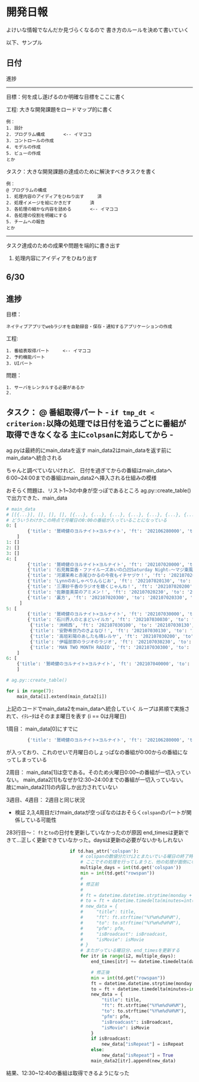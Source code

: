 # 開発日報

よけいな情報でなんだか見づらくなるので
書き方のルールを決めて書いていく

以下、サンプル

## 日付

進捗

------------
目標：何を成し遂げるのか明確な目標をここに書く  


工程: 大きな開発課題をロードマップ的に書く  


    例：
    1. 設計
    2. プログラム構成       <-- イマココ
    3. コントロールの作成
    4. モデルの作成
    5. ビューの作成
    とか
タスク：大きな開発課題の達成のために解決すべきタスクを書く

    例：
    @ プログラムの構成
    1. 処理内容のアイディアをひねり出す     済
    2. 処理イメージを絵にかきだす       済
    3. 各処理の細かな内容を詰める       <-- イマココ
    4. 各処理の役割を明確にする
    5. チームへの報告
    とか

------------

タスク達成のための成果や問題を端的に書き出す

1. 処理内容にアイディアをひねり出す


## 6/30

進捗  
-----------------------------------------------------  
目標：

    ネイティブアプリでwebラジオを自動録音・保存・通知するアプリケーションの作成

工程:

    1. 番組表取得パート     <-- イマココ
    2. 予約機能パート
    3. UIパート


問題：

    1. サーバをレンタルする必要があるか
    2. 

タスク：
    @ 番組取得パート
    - `if tmp_dt < criterion:`以降の処理では日付を追うごとに番組が取得できなくなる 主に`colpsan`に対応してから
    - 
---------------------------------------------------



ag.pyは最終的にmain_dataを返す
main_data2はmain_dataを返す前にmain_dataへ統合される

ちゃんと調べていないけれど、
日付を過ぎてからの番組はmain_dataへ
6:00~24:00までの番組はmain_data2へ挿入される仕組みの模様

おそらく問題は、リスト1~3の中身が空っぽであるところ
ag.py::create_table()で出力できた、main_data
```Python
# main_data
# [[{...}], [], [], [], [{...}, {...}, {...}, {...}, {...}, {...}, {...}], [{...}, {...}, {...}, {...}, {...}, {...}, {...}], [{...}]]
# どういうわけかこの時点で月曜日の0:00の番組が入っていることになっている
0: [
        {'title': '鷲崎健のヨルナイト×ヨルナイト', 'ft': '202106280000', 'to': '202106280030', 'pfm': '鷲崎健', 'isBroadcast': True, 'isMovie': True, 'isRepeat': False}
    ]
1: []
2: []
3: []
4: [
        {'title': '鷲崎健のヨルナイト×ヨルナイト', 'ft': '202107020000', 'to': '202107020030', 'pfm': '鷲崎健', 'isBroadcast': True, 'isMovie': True, 'isRepeat': False},
        {'title': '石見舞菜香・ファイルーズあいの凸凹Saturday Night☆～マジ東風イェア～', 'ft': '202107020030', 'to': '202107020100', 'pfm': '石見舞菜香', 'isBroadcast': False, 'isMovie': True, 'isRepeat': True},
        {'title': '河瀬茉希と赤尾ひかるの今夜もイチヤヅケ！', 'ft': '202107020100', 'to': '202107020130', 'pfm': '河瀬茉希', 'isBroadcast': False, 'isMovie': False, 'isRepeat': True}, 
        {'title': 'Lynnのおしゃべりんらじお', 'ft': '202107020130', 'to': '202107020200', 'pfm': 'Lynn', 'isBroadcast': False, 'isMovie': True, 'isRepeat': True},
        {'title': '三澤紗千香のラジオを聴くじゃんね！', 'ft': '202107020200', 'to': '202107020230', 'pfm': '三澤紗千香', 'isBroadcast': False, 'isMovie': False, 'isRepeat': True}, 
        {'title': '佐藤亜美菜のアミメン！', 'ft': '202107020230', 'to': '202107020300', 'pfm': '佐藤亜美菜', 'isBroadcast': False, 'isMovie': True, 'isRepeat': True},
        {'title': '裏方', 'ft': '202107020300', 'to': '202107020330', 'pfm': '松原秀', 'isBroadcast': False, 'isMovie': False, 'isRepeat': True}
     ]
5: [
        {'title': '鷲崎健のヨルナイト×ヨルナイト', 'ft': '202107030000', 'to': '202107030030', 'pfm': '鷲崎健', 'isBroadcast': True, 'isMovie': True, 'isRepeat': False}, 
        {'title': '石川界人のとまどいイルカ', 'ft': '202107030030', 'to': '202107030100', 'pfm': '石川界人', 'isBroadcast': False, 'isMovie': False, 'isRepeat': True},
         {'title': '洲崎西', 'ft': '202107030100', 'to': '202107030130', 'pfm': '洲崎綾', 'isBroadcast': False, 'isMovie': False, 'isRepeat': True}, 
         {'title': '安野希世乃のきよなび！', 'ft': '202107030130', 'to': '202107030200', 'pfm': '安野希世乃', 'isBroadcast': False, 'isMovie': False, 'isRepeat': True}, 
         {'title': '高垣彩陽のあしたも晴レルヤ', 'ft': '202107030200', 'to': '202107030230', 'pfm': '高垣彩陽', 'isBroadcast': False, 'isMovie': False, 'isRepeat': True}, 
         {'title': '伊福部崇のラジオのラジオ', 'ft': '202107030230', 'to': '202107030300', 'pfm': '伊福部崇', 'isBroadcast': False, 'isMovie': False, 'isRepeat': True}, 
         {'title': 'MAN TWO MONTH RADIO', 'ft': '202107030300', 'to': '202107030330', 'pfm': 'なし', 'isBroadcast': False, 'isMovie': False, 'isRepeat': True}
    ]
6: [
    {'title': '鷲崎健のヨルナイト×ヨルナイト', 'ft': '202107040000', 'to': '202107040030', 'pfm': '鷲崎健', 'isBroadcast': True, 'isMovie': True, 'isRepeat': False}
    ]
```

```Python
# ag.py::create_table()

for i in range(7):
    main_data[i].extend(main_data2[i])
```
上記のコードでmain_data2をmain_dataへ統合していく
ループは昇順で実施されて、ｲﾃﾚｰﾀはそのまま曜日を表す
(i == 0は月曜日)

1周目：
main_data[0]にすでに
```Python
        {'title': '鷲崎健のヨルナイト×ヨルナイト', 'ft': '202106280000', 'to': '202106280030', 'pfm': '鷲崎健', 'isBroadcast': True, 'isMovie': True, 'isRepeat': False}
```
が入っており、これのせいで月曜日のしょっぱなの番組が0:00からの番組になってしまっている

2周目：
main_data[1]は空である。そのため火曜日0:00~の番組が一切入っていない。
main_data2[1]もなぜか12:30~24:00までの番組が一切入っていない。
故にmain_data2[1]の内容しか出力されていない

3週目、4週目：
2週目と同じ状況


- 検証
2,3,4周目だけmain_dataが空っぽなのはおそらく`colspan`のパートが関係している可能性

283行目～：
`ft`と`to`の日付を更新していなかったのが原因
end_timesは更新できて...正しく更新できていなかった。daysは更新の必要がないかもしれない
```Python
                        if td.has_attr('colspan'):
                            # colspanの数値分だけi2とまたいでいる曜日の終了時間を更新する必要がある
                            # ここでその処理を行ってしまうと、他の処理が面倒になるから終了時間だけ更新すれば「あとから挿入」で済むかしら？
                            multiple_days = int(td.get('colspan'))
                            min = int(td.get("rowspan"))
                            # 
                            # 修正前
                            # 
                            # ft = datetime.datetime.strptime(monday + time_str, "%Y%m%d%H%M") + datetime.timedelta(days=i2)
                            # to = ft + datetime.timedelta(minutes=int(td.get("rowspan")))
                            # new_data = {
                            #     "title": title,
                            #     "ft": ft.strftime("%Y%m%d%H%M"),
                            #     "to": to.strftime("%Y%m%d%H%M"),
                            #     "pfm": pfm,
                            #     "isBroadcast": isBroadcast,
                            #     "isMovie": isMovie
                            # }
                            # またがっている曜日分、end_timesを更新する
                            for itr in range(i2, multiple_days):
                                end_times[itr] += datetime.timedelta(days= (itr - i2), minutes=min)

                                # 修正後
                                min = int(td.get("rowspan"))
                                ft = datetime.datetime.strptime(monday + time_str, "%Y%m%d%H%M") + datetime.timedelta(days=itr)
                                to = ft + datetime.timedelta(minutes=int(td.get("rowspan")))
                                new_data = {
                                    "title": title,
                                    "ft": ft.strftime("%Y%m%d%H%M"),
                                    "to": to.strftime("%Y%m%d%H%M"),
                                    "pfm": pfm,
                                    "isBroadcast": isBroadcast,
                                    "isMovie": isMovie
                                }
                                if isBroadcast:
                                    new_data["isRepeat"] = isRepeat
                                else:
                                    new_data["isRepeat"] = True
                                main_data2[itr].append(new_data)
```

結果、12:30~12:40の番組は取得できるようになった
